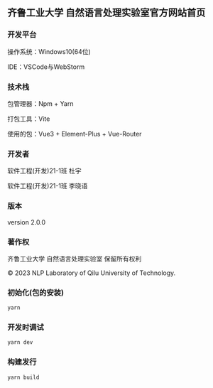 ## 齐鲁工业大学 自然语言处理实验室官方网站首页

### 开发平台

操作系统：Windows10(64位)

IDE：VSCode与WebStorm

### 技术栈

包管理器：Npm + Yarn

打包工具：Vite

使用的包：Vue3 + Element-Plus + Vue-Router


### 开发者

软件工程(开发)21-1班 杜宇

软件工程(开发)21-1班 李晓语


### 版本

version 2.0.0


### 著作权

齐鲁工业大学 自然语言处理实验室 保留所有权利

&copy; 2023 NLP Laboratory of Qilu University of Technology.


### 初始化(包的安装)

```sh
yarn
```

### 开发时调试

```sh
yarn dev
```

### 构建发行

```sh
yarn build
```
